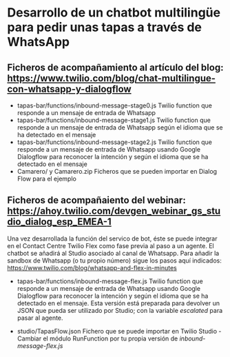 # Desarrollo de un chatbot multilingüe para pedir unas tapas a través de WhatsApp

## Ficheros de acompañamiento al artículo del blog: https://www.twilio.com/blog/chat-multilingue-con-whatsapp-y-dialogflow

* tapas-bar/functions/inbound-message-stage0.js
Twilio function que responde a un mensaje de entrada de Whatsapp
* tapas-bar/functions/inbound-message-stage1.js
Twilio function que responde a un mensaje de entrada de Whatsapp según el idioma que se ha detectado en el mensaje
* tapas-bar/functions/inbound-message-stage2.js
Twilio function que responde a un mensaje de entrada de Whatsapp usando Google Dialogflow para reconocer la intención y según el idioma que se ha detectado en el mensaje
* Camarero/ y Camarero.zip
Ficheros que se pueden importar en Dialog Flow para el ejemplo

## Ficheros de acompañaiento del webinar: https://ahoy.twilio.com/devgen_webinar_gs_studio_dialog_esp_EMEA-1

Una vez desarrollada la función del servico de bot, éste se puede integrar en el Contact Centre Twilio Flex como fase previa al paso a un agente. El chatbot se añadirá al Studio asociado al canal de Whatsapp. Para añadir la sandbox de Whatsapp (o tu propio número) sigue los pasos aquí indicados: https://www.twilio.com/blog/whatsapp-and-flex-in-minutes

* tapas-bar/functions/inbound-message-flex.js
Twilio function que responde a un mensaje de entrada de Whatsapp usando Google Dialogflow para reconocer la intención y según el idioma que se ha detectado en el mensaje. Esta versión está preparada para devolver un JSON que pueda ser utilizado por Studio; con la variable <i>escalated</i> para pasar al agente.

* studio/TapasFlow.json
Fichero que se puede importar en Twilio Studio - Cambiar el módulo RunFunction por tu propia versión de <i>inbound-message-flex.js</i>
